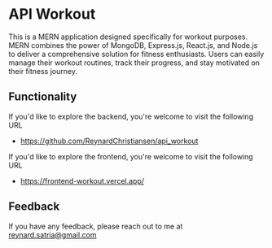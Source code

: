 
# API Workout

This is a MERN application designed specifically for workout purposes. MERN combines the power of MongoDB, Express.js, React.js, and Node.js to deliver a comprehensive solution for fitness enthusiasts. Users can easily manage their workout routines, track their progress, and stay motivated on their fitness journey.
## Functionality

If you'd like to explore the backend, you're welcome to visit the following URL
- https://github.com/ReynardChristiansen/api_workout

If you'd like to explore the frontend, you're welcome to visit the following URL
- https://frontend-workout.vercel.app/




## Feedback

If you have any feedback, please reach out to me at reynard.satria@gmail.com

